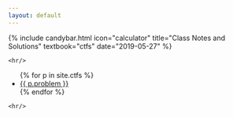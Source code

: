 ```yaml
---
layout: default
---
```


<div class="container">
  {% include candybar.html icon="calculator"
     title="Class Notes and Solutions"
     textbook="ctfs"
     date="2019-05-27"
     %}
  
	<hr/>

  <p>
    <ul class="list-inline">
      {% for p in site.ctfs %}
        <li class="list-inline-item">
          <a class="btn btn-link" href="{{ p.url }}" role="button">
            {{ p.problem }}
          </a>
        </li>
      {% endfor %}
    </ul>
  </p>

	<hr/>
</div>
